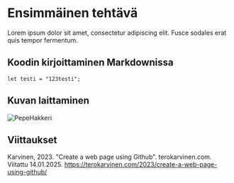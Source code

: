 # Ensimmäinen tehtävä

Lorem ipsum dolor sit amet, consectetur adipiscing elit. Fusce sodales erat quis tempor fermentum. 

## Koodin kirjoittaminen Markdownissa

    let testi = "123testi";

## Kuvan laittaminen

![PepeHakkeri](https://i.imgur.com/zabyPE5.jpeg)

## Viittaukset

Karvinen, 2023. "Create a web page using Github". terokarvinen.com. Viitattu 14.01.2025. https://terokarvinen.com/2023/create-a-web-page-using-github/ 
